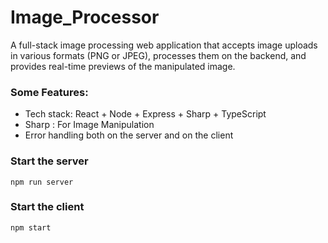 # Image_Processor

A full-stack image processing web application that accepts image uploads in various formats (PNG or JPEG), processes them on the backend, and provides real-time previews of the manipulated image.

### Some Features:

-    Tech stack: React + Node + Express + Sharp + TypeScript
-    Sharp : For Image Manipulation
-    Error handling both on the server and on the client


### Start the server

```shell
npm run server
```

### Start the client

```shell
npm start
```

